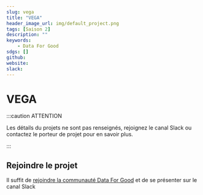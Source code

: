 ```yaml
---
slug: vega
title: "VEGA"
header_image_url: img/default_project.png
tags: [Saison 2]
description: ""
keywords:
    - Data For Good
sdgs: []
github: 
website: 
slack: 
---
```


# VEGA

:::caution ATTENTION

Les détails du projets ne sont pas renseignés, rejoignez le canal Slack ou contactez le porteur de projet pour en savoir plus.

:::


## Rejoindre le projet
Il suffit de [rejoindre la communauté Data For Good](/join) et de se présenter sur le canal Slack 

